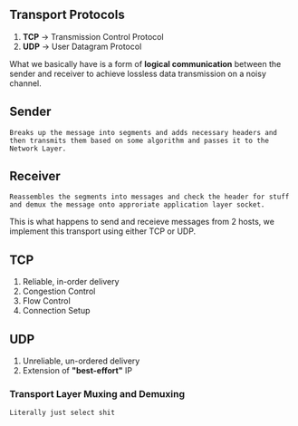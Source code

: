 ## Transport Protocols

1. **TCP** $\rightarrow$ Transmission Control Protocol
2. **UDP** $\rightarrow$ User Datagram Protocol 

What we basically have is a form of **logical communication** between the sender and receiver to achieve lossless data transmission on a noisy channel.

## Sender
    Breaks up the message into segments and adds necessary headers and then transmits them based on some algorithm and passes it to the Network Layer.

## Receiver
    Reassembles the segments into messages and check the header for stuff and demux the message onto approriate application layer socket.

This is what happens to send and receieve messages from 2 hosts, we implement this transport using either TCP or UDP.

## TCP
1. Reliable, in-order delivery
2. Congestion Control
3. Flow Control
4. Connection Setup

## UDP
1. Unreliable, un-ordered delivery 
2. Extension of **"best-effort"** IP

### Transport Layer Muxing and Demuxing
    Literally just select shit

